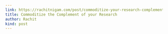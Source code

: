 ```yaml
---
link: https://rachitnigam.com/post/commoditize-your-research-complement/
title: Commoditize the Complement of your Research
author: Rachit
kind: post
---
```

